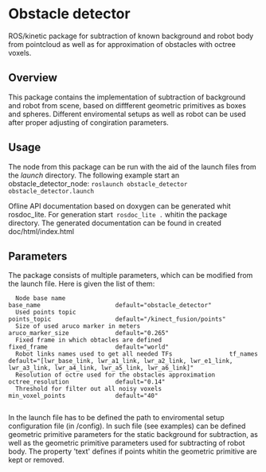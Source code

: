 # Obstacle detector

ROS/kinetic package for subtraction of known background and robot body from pointcloud as well as for approximation of obstacles with octree voxels.

## Overview

This package contains the implementation of subtraction of background and robot from scene, based on diffferent geometric primitives as boxes and spheres. Different enviromental setups as well as robot can be used after proper adjusting of congiration parameters.


## Usage

The node from this package can be run with the aid of the launch files from the _launch_ directory. 
The following example start an obstacle_detector_node:
```roslaunch obstacle_detector obstacle_detector.launch```

Ofline API documentation based on doxygen can be generated whit rosdoc_lite. For generation start``` rosdoc_lite .``` whitin the package directory. The generated documentation can be found in created doc/html/index.html

## Parameters

The package consists of multiple parameters, which can be modified from the launch file. Here is given the list of them:
```
  Node base name                                              base_name                     default="obstacle_detector"
  Used points topic                                           points_topic                  default="/kinect_fusion/points"
  Size of used aruco marker in meters                         aruco_marker_size             default="0.265"
  Fixed frame in which obtacles are defined                   fixed_frame                   default="world"
  Robot links names used to get all needed TFs                tf_names                      default="[lwr_base_link, lwr_a1_link, lwr_a2_link, lwr_e1_link, lwr_a3_link, lwr_a4_link, lwr_a5_link, lwr_a6_link]"
  Resolution of octre used for the obstacles approximation    octree_resolution             default="0.14"
  Threshold for filter out all noisy voxels                   min_voxel_points              default="40"


```
In the launch file has to be defined the path to enviromental setup configuration file (in /config). In such file (see examples) can be defined geometric primitive parameters for the static background for subtraction, as well as the geometric primitive parameters used for subtracting of robot body. The property
'text' defines if points whitin the geometric primitive are kept or removed.





